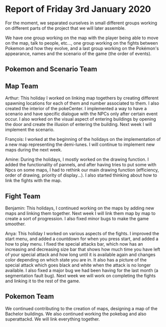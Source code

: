#  Report of Friday 3rd January 2020

For the moment, we separated ourselves in small different groups working on different parts of the project that we will later assemble.

We have one group working on the map with the player being able to move on the map, talk to people, etc..., one group working on the fights between Pokemon and how they evolve, and a last group working on the Pokémon's appearance, names and the scenario of the game (the order of events).


## Pokemon and Scenario Team



## Map Team
Arthur: This holiday I worked on linking map togethers by creating different spawning locations for each of them and number associated to them. I also created the interior of the pokeCenter. I implemented a way to have a scenario and have specific dialogue with the NPCs only after certain event occur. I also worked on the visual aspect of entering buildings by opening the door and create the illusion of entering the building. Next week I will implement the scenario.

François: I worked at the beginning of the holidays on the implementation of a new map representing the demi-lunes. I will continue to implement new maps during the next week.

Amine: During the holidays, I mostly worked on the drawing function. I added the functionality of pannels, and after having tries to put some with Npcs on some maps, I had to rethink our main drawing function (efficiency, order of drawing, priority of display...). I also started thinking about how to link the fights with the map.

## Fight Team

Benjamin: This holidays, I continued working on the maps by adding new maps and linking them together. Next week I will link them map by map to create a sort of progression. I also fixed minor bugs to make the game smoother.

Anya: This holiday I worked on various aspects of the fights. I improved the start menu, and added a countdown for when you press start, and added a how to play menu. I fixed the special attacks bar, which now has an increasing and decreasing size bar that shows how much time you have left of your special attack and how long until it is available again and changes color depending on which state you are in. It also has a picture of the special attack which goes black and white when the attack is no longer available. I also fixed a major bug we had been having for the last month (a segmentation fault bug). Next week we will work on completing the fights and linking it to the rest of the game. 

## Pokemon Team

We continued contributing to the creation of maps, designing a map of the Bachelor buildings.
We also continued working the pokebag and also superattackd. We will link everything together.
